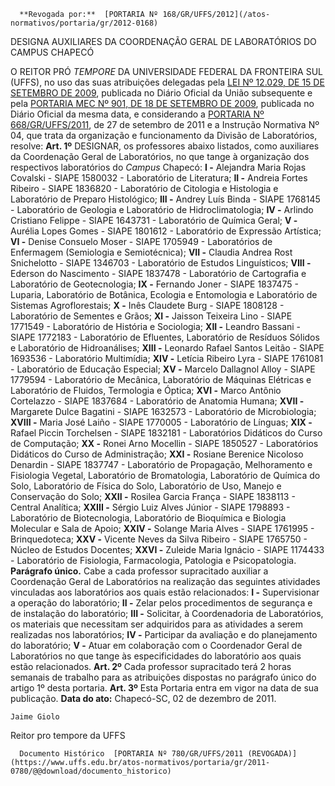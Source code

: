       **Revogada por:**  [PORTARIA Nº 168/GR/UFFS/2012](/atos-normativos/portaria/gr/2012-0168) 

   DESIGNA AUXILIARES DA COORDENAÇÃO GERAL DE LABORATÓRIOS DO CAMPUS CHAPECÓ  

 O REITOR PRÓ *TEMPORE*  DA UNIVERSIDADE FEDERAL DA FRONTEIRA SUL (UFFS), no uso das suas atribuições delegadas pela [LEI Nº 12.029, DE 15 DE SETEMBRO DE 2009](http://www.planalto.gov.br/ccivil_03/_Ato2007-2010/2009/Lei/L12029.htm), publicada no Diário Oficial da União subsequente e pela [PORTARIA MEC Nº 901, DE 18 DE SETEMBRO DE 2009](http://portal.mec.gov.br/dmdocuments/port901.pdf), publicada no Diário Oficial da mesma data, e considerando a [PORTARIA Nº 668/GR/UFFS/2011](https://www.uffs.edu.br/atos-normativos/portaria/gr/2011-0668), de 27 de setembro de 2011 e a Instrução Normativa Nº 04, que trata da organização e funcionamento da Divisão de Laboratórios, resolve:   **Art. 1º**  DESIGNAR, os professores abaixo listados, como auxiliares da Coordenação Geral de Laboratórios, no que tange à organização dos respectivos laboratórios do *Campus*  Chapecó: **I -**  Alejandra Maria Rojas Covalski - SIAPE 1580032 - Laboratório de Literatura; **II -**  Andreia Fortes Ribeiro - SIAPE 1836820 - Laboratório de Citologia e Histologia e Laboratório de Preparo Histológico; **III -**  Andrey Luís Binda - SIAPE 1768145 - Laboratório de Geologia e Laboratório de Hidroclimatologia; **IV -**  Arlindo Cristiano Felippe - SIAPE 1643731 - Laboratório de Química Geral; **V -**  Aurélia Lopes Gomes - SIAPE 1801612 - Laboratório de Expressão Artística; **VI -**  Denise Consuelo Moser - SIAPE 1705949 - Laboratórios de Enfermagem (Semiologia e Semiotécnica); **VII -**  Claudia Andrea Rost Snichelotto - SIAPE 1346703 - Laboratório de Estudos Linguísticos; **VIII -**  Ederson do Nascimento - SIAPE 1837478 - Laboratório de Cartografia e Laboratório de Geotecnologia; **IX -**  Fernando Joner - SIAPE 1837475 - Luparia, Laboratório de Botânica, Ecologia e Entomologia e Laboratório de Sistemas Agroflorestais; **X -**  Inês Claudete Burg - SIAPE 1808128 - Laboratório de Sementes e Grãos; **XI -**  Jaisson Teixeira Lino - SIAPE 1771549 - Laboratório de História e Sociologia; **XII -**  Leandro Bassani - SIAPE 1772183 - Laboratório de Efluentes, Laboratório de Resíduos Sólidos e Laboratório de Hidroanálises; **XIII -**  Leonardo Rafael Santos Leitão - SIAPE 1693536 - Laboratório Multimídia; **XIV -**  Letícia Ribeiro Lyra - SIAPE 1761081 - Laboratório de Educação Especial; **XV -**  Marcelo Dallagnol Alloy - SIAPE 1779594 - Laboratório de Mecânica, Laboratório de Máquinas Elétricas e Laboratório de Fluidos, Termologia e Óptica; **XVI -**  Marco Antônio Cortelazzo - SIAPE 1837684 - Laboratório de Anatomia Humana; **XVII -**  Margarete Dulce Bagatini - SIAPE 1632573 - Laboratório de Microbiologia; **XVIII -**  Maria José Laiño - SIAPE 1770005 - Laboratório de Línguas; **XIX -**  Rafael Piccin Torchelsen - SIAPE 1832181 - Laboratórios Didáticos do Curso de Computação; **XX -**  Ronei Arno Mocellin - SIAPE 1850527 - Laboratórios Didáticos do Curso de Administração; **XXI -**  Rosiane Berenice Nicoloso Denardin - SIAPE 1837747 - Laboratório de Propagação, Melhoramento e Fisiologia Vegetal, Laboratório de Bromatologia, Laboratório de Química do Solo, Laboratório de Física do Solo, Laboratório de Uso, Manejo e Conservação do Solo; **XXII -**  Rosilea Garcia França - SIAPE 1838113 - Central Analítica; **XXIII -**  Sérgio Luiz Alves Júnior - SIAPE 1798893 - Laboratório de Biotecnologia, Laboratório de Bioquímica e Biologia Molecular e Sala de Apoio; **XXIV -**  Solange Maria Alves - SIAPE 1761995 - Brinquedoteca; **XXV -**  Vicente Neves da Silva Ribeiro - SIAPE 1765750 - Núcleo de Estudos Docentes; **XXVI -**  Zuleide Maria Ignácio - SIAPE 1174433 - Laboratório de Fisiologia, Farmacologia, Patologia e Psicopatologia. **Parágrafo único.**  Cabe a cada professor supracitado auxiliar a Coordenação Geral de Laboratórios na realização das seguintes atividades vinculadas aos laboratórios aos quais estão relacionados: **I -**  Supervisionar a operação do laboratório; **II -**  Zelar pelos procedimentos de segurança e de instalação do laboratório; **III -**  Solicitar, à Coordenadoria de Laboratórios, os materiais que necessitam ser adquiridos para as atividades a serem realizadas nos laboratórios; **IV -**  Participar da avaliação e do planejamento do laboratório; **V -**  Atuar em colaboração com o Coordenador Geral de Laboratórios no que tange às especificidades do laboratório aos quais estão relacionados.   **Art. 2º**  Cada professor supracitado terá 2 horas semanais de trabalho para as atribuições dispostas no parágrafo único do artigo 1º desta portaria.   **Art. 3º**  Esta Portaria entra em vigor na data de sua publicação.        **Data do ato:** Chapecó-SC, 02 de dezembro de 2011.   
 

    Jaime Giolo   
 Reitor pro tempore da UFFS 

      Documento Histórico  [PORTARIA Nº 780/GR/UFFS/2011 (REVOGADA)](https://www.uffs.edu.br/atos-normativos/portaria/gr/2011-0780/@@download/documento_historico)     
      